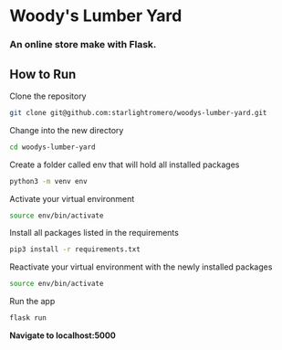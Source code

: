 # Woody's Lumber Yard

### An online store make with Flask.

## How to Run

Clone the repository
```zsh
git clone git@github.com:starlightromero/woodys-lumber-yard.git
````

Change into the new directory
```zsh
cd woodys-lumber-yard
```

Create a folder called env that will hold all installed packages
```zsh
python3 -m venv env
```

Activate your virtual environment
```zsh
source env/bin/activate
```

Install all packages listed in the requirements
```zsh
pip3 install -r requirements.txt
```

Reactivate your virtual environment with the newly installed packages
```zsh
source env/bin/activate
```

Run the app
```zsh
flask run
```

**Navigate to localhost:5000**
